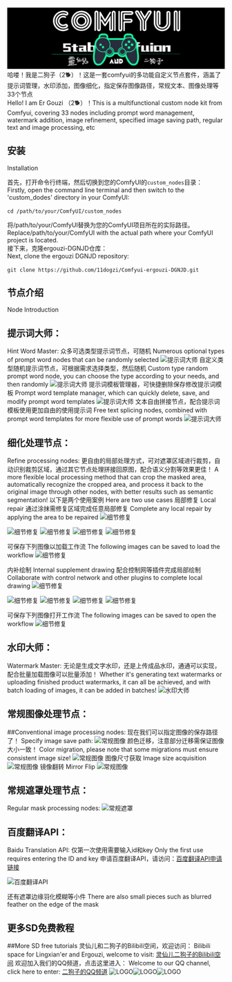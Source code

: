 ![灵仙儿和二狗子](docs/LOGO2.png "LOGO2")
哈喽！我是二狗子（2🐕）！这是一套comfyui的多功能自定义节点套件，涵盖了提示词管理，水印添加，图像细化，指定保存图像路径，常规文本、图像处理等33个节点   
Hello! I am Er Gouzi （2🐕）！This is a multifunctional custom node kit from Comfyui, covering 33 nodes including prompt word management, watermark addition, image refinement, specified image saving path, regular text and image processing, etc

## 安装
Installation

首先，打开命令行终端，然后切换到您的ComfyUI的`custom_nodes`目录：   
Firstly, open the command line terminal and then switch to the 'custom_dodes' directory in your ComfyUI:   

```cd /path/to/your/ComfyUI/custom_nodes```

将/path/to/your/ComfyUI替换为您的ComfyUI项目所在的实际路径。   
Replace/path/to/your/ComfyUI with the actual path where your ComfyUI project is located.   
接下来，克隆ergouzi-DGNJD仓库：   
Next, clone the ergouzi DGNJD repository:   

```git clone https://github.com/11dogzi/Comfyui-ergouzi-DGNJD.git```

## 节点介绍
Node Introduction
 ## 提示词大师：
 Hint Word Master:
众多可选类型提示词节点，可随机
Numerous optional types of prompt word nodes that can be randomly selected
![提示词大师](docs/2固定提示词大师.png "2固定提示词大师")
自定义类型随机提示词节点，可根据需求选择类型，然后随机
Custom type random prompt word node, you can choose the type according to your needs, and then randomly
![提示词大师](docs/2自定义随机提示词大师.png "2自定义随机提示词大师")
提示词模板管理器，可快捷删除保存修改提示词模板
Prompt word template manager, which can quickly delete, save, and modify prompt word templates
![提示词大师](docs/2提示词模板管理.png "2提示词模板管理")
文本自由拼接节点，配合提示词模板使用更加自由的使用提示词
Free text splicing nodes, combined with prompt word templates for more flexible use of prompt words
![提示词大师](docs/2文本拼接.png "2文本拼接")


 ## 细化处理节点：
 Refine processing nodes:
更自由的局部处理方式，可对遮罩区域进行裁剪，自动识别裁剪区域，通过其它节点处理拼接回原图，配合语义分割等效果更佳！
A more flexible local processing method that can crop the masked area, automatically recognize the cropped area, and process it back to the original image through other nodes, with better results such as semantic segmentation!
以下是两个使用案例
Here are two use cases
局部修复
Local repair
通过涂抹需修复区域完成任意局部修复
Complete any local repair by applying the area to be repaired
![细节修复](docs/1细节优化.png "1细节优化")

![细节修复](docs/修复前.png "修复前") ![细节修复](docs/修复后.png "修复后") 
![细节修复](docs/局部修复前.png "局部修复前") ![细节修复](docs/局部修复后.png "局部修复后")

可保存下列图像以加载工作流
The following images can be saved to load the workflow
![细节修复](docs/修复后.png "修复后")

内补绘制
Internal supplement drawing
配合控制网等插件完成局部绘制
Collaborate with control network and other plugins to complete local drawing
![细节修复](docs/1细节优化2.png "1细节优化2")

![细节修复](docs/内补前.png "内补前") ![细节修复](docs/修复后2.png "修复后2") 
![细节修复](docs/内补.png "内补") ![细节修复](docs/内补后.png "内补后")

可保存下列图像打开工作流
The following images can be saved to open the workflow
![细节修复](docs/修复后2.png "修复后2")

 ## 水印大师：
 Watermark Master:
无论是生成文字水印，还是上传成品水印，通通可以实现，配合批量加载图像可以批量添加！
Whether it's generating text watermarks or uploading finished product watermarks, it can all be achieved, and with batch loading of images, it can be added in batches!
![水印大师](docs/3水印大师.png "3水印大师")

 ## 常规图像处理节点：
 ##Conventional image processing nodes:
现在我们可以指定图像的保存路径了！
Specify image save path:
![常规图像](docs/4图像指定保存路径.png "4图像指定保存路径")
颜色迁移，注意部分迁移需保证图像大小一致！
Color migration, please note that some migrations must ensure consistent image size!
![常规图像](docs/4颜色迁移.png "4颜色迁移")
图像尺寸获取
Image size acquisition
![常规图像](docs/4图像尺寸获取.png "4图像尺寸获取")
镜像翻转
Mirror Flip
![常规图像](docs/4图像镜像翻转.png "4图像镜像翻转")

 ## 常规遮罩处理节点：
 Regular mask processing nodes:
![常规遮罩](docs/5遮罩处理.png "5遮罩处理")

 ## 百度翻译API：
 Baidu Translation API:
仅第一次使用需要输入id和key
Only the first use requires entering the ID and key
申请百度翻译API，请访问：[百度翻译API申请链接](https://fanyi-api.baidu.com/?aldtype=16047&ext_channel=Aldtype&fr=pcHeader)

![百度翻译API](docs/6百度翻译API.png "6百度翻译API")

还有遮罩边缘羽化模糊等小件
There are also small pieces such as blurred feather on the edge of the mask

## 更多SD免费教程
##More SD free tutorials
灵仙儿和二狗子的Bilibili空间，欢迎访问：
Bilibili space for Lingxian'er and Ergouzi, welcome to visit:
[灵仙儿二狗子的Bilibili空间](https://space.bilibili.com/19723588?spm_id_from=333.1007.0.0)
欢迎加入我们的QQ频道，点击这里进入：
Welcome to our QQ channel, click here to enter:
[二狗子的QQ频道](https://pd.qq.com/s/3d9ys5wpr)
![LOGO](docs/LOGO1.png "LOGO1")![LOGO](docs/LOGO1.png "LOGO1")![LOGO](docs/LOGO1.png "LOGO1")













